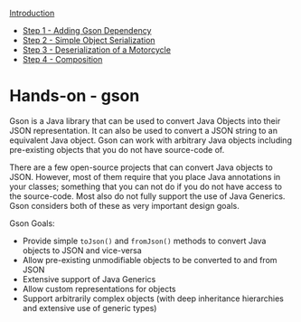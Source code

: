 [Introduction](../../hands_on/gson/readme.md)
* [Step 1 - Adding Gson Dependency](../../hands_on/gson/step_1_adding_gson_dependency.md)
* [Step 2 - Simple Object Serialization](../../hands_on/gson/simple_object_serialization.md)
* [Step 3 - Deserialization of a Motorcycle](../../hands_on/gson/step_3_deserialization_motorcycle.md)
* [Step 4 - Composition](../../hands_on/gson/step_4_composition.md)

# Hands-on - gson

Gson is a Java library that can be used to convert Java Objects into their JSON representation. It can also be used to convert a JSON string to an equivalent Java object. Gson can work with arbitrary Java objects including pre-existing objects that you do not have source-code of.

There are a few open-source projects that can convert Java objects to JSON. However, most of them require that you place Java annotations in your classes; something that you can not do if you do not have access to the source-code. Most also do not fully support the use of Java Generics. Gson considers both of these as very important design goals.

Gson Goals:
* Provide simple `toJson()` and `fromJson()` methods to convert Java objects to JSON and vice-versa
* Allow pre-existing unmodifiable objects to be converted to and from JSON
* Extensive support of Java Generics
* Allow custom representations for objects
* Support arbitrarily complex objects (with deep inheritance hierarchies and extensive use of generic types)
